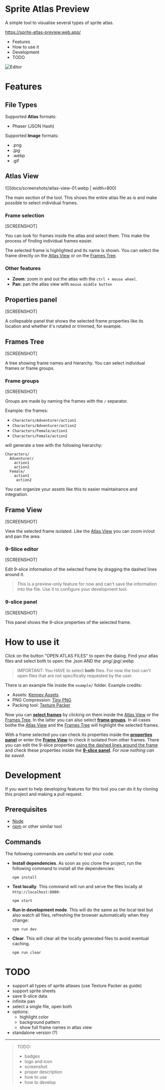 # Sprite Atlas Preview

A simple tool to visualise several types of sprite atlas.

https://sprite-atlas-preview.web.app/

* Features
* How to use it
* Development
* TODO

![Editor](docs/screenshots/full-01.webp)

# Features

## File Types

Supported **Atlas** formats:

* Phaser (JSON Hash)

Supported **Image** formats:
* .png
* .jpg
* .webp
* .gif

## Atlas View

![](docs/screenshots/atlas-view-01.webp | width=800)

The main section of the tool. This shows the entire atlas file as is and make possible to select individual frames.

### Frame selection

[SCREENSHOT]

You can look for frames inside the atlas and select them. This make the process of finding individual frames easier.

The selected frame is highlighted and its name is shown. You can select the frame directly on the [Atlas View](#atlas-view) or on the [Frames Tree](#frames-tree).

### Other features

* **Zoom**: zoom in and out the atlas with the `ctrl + mouse wheel`.
* **Pan**: pan the atlas view with `mouse middle button`

## Properties panel

[SCREENSHOT]

A collepsable panel that shows the selected frame properties like its location and whether it's rotated or trimmed, for example.

## Frames Tree

[SCREENSHOT]

A tree showing frame names and hierarchy. You can select individual frames or frame groups.

### Frame groups
[SCREENSHOT]

Groups are made by naming the frames with the `/` separator. 

Example: the frames:
* `Characters/Adventurer/action1`
* `Characters/Adventurer/action2`
* `Characters/Female/action1`
* `Characters/Female/action2`

will generate a tree with the following hierarchy:

```
Characters/
  Adventurer/
    action1
    action2
  Female/
    action1
	 action2
```

You can organize your assets like this to easier maintainance and integration.

## Frame View

[SCREENSHOT]

View the selected frame isolated. Like the [Atlas View](#atlas-view) you can zoom in/out and pan the area.

### 9-Slice editor

[SCREENSHOT]

Edit 9-slice information of the selected frame by dragging the dashed lines around it.

> This is a preview-only feature for now and can't save the information into the file. Use it to configure your development tool. 

### 9-slice panel

[SCREENSHOT]

This panel shows the 9-slice properties of the selected frame.

# How to use it

Click on the button "OPEN ATLAS FILES" to open the dialog. Find your atlas files and select both to open: the .json AND the .png/.jpg/.webp

> IMPORTANT: You HAVE to select **both** files. For now the tool can't open files that are not specifically requested by the user.

There is an example file inside the `example/` folder. Example credits:
* Assets: [Kenney Assets](https://www.kenney.nl/)
* PNG Compression: [Tiny PNG](https://tinypng.com/)
* Packing tool: [Texture Packer](https://www.codeandweb.com/texturepacker)

Now you can **[select frames](#frame-selection)** by clicking on them inside the [Atlas View](#atlas-view) or the [Frames Tree](#frames-tree). In the latter you can also select **[frame groups](#frame-groups)**. In all cases bothe the [Atlas View](#atlas-view) and the [Frames Tree](#frames-tree) will highlight the selected frames.

With a frame selected you can check its properties inside the **[properties panel](#properties-panel)** or enter the **[Frame View](#frame-view)** to check it isolated from other frames. There you can edit the 9-slice properties [using the dashed lines around the frame](#9-slice-editor) and check these properties inside the **[9-slice panel](#9-slice-panel)**. _For now nothing can be saved_.

# Development

If you want to help developing features for this tool you can do it by cloning this project and making a pull request.

## Prerequisites

* [Node](https://nodejs.org)
* [npm](https://www.npmjs.com/) or other similar tool

## Commands

The following commands are useful to test your code.

* **Install dependencies**. As soon as you clone the project, run the following command to install all the dependencies:
	```
	npm install
	```

* **Test locally**. This command will run and serve the files locally at `http://localhost:8080`:
	```
	npm start
	```

* **Run in development mode**. This will do the same as the local test but also watch all files, refreshing the browser automatically when they change:
	```
	npm run dev
	````

* **Clear**. This will clear all the locally generated files to avoid eventual caching.
	```
	npm run clear
	```

# TODO

* support all types of sprite atlases (use Texture Packer as guide)
* support sprite sheets
* save 9-slice data
* infinite pan
* select a single file, open both
* options:
	* highlight color
	* background pattern
	* show full frame names in atlas view
* standalone version (?)

---

> TODO:
> * badges
> * logo and icon
> * screenshot
> * proper description
> * how to use
> * how to develop

